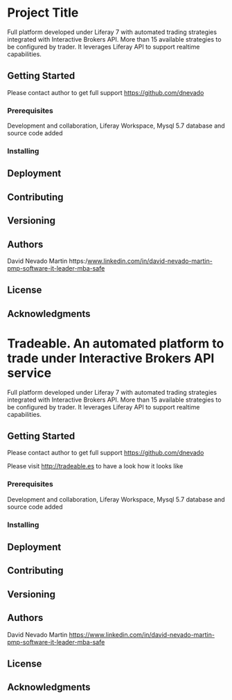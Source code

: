 
# Project Title

Full platform developed under Liferay 7 with automated trading strategies integrated with Interactive Brokers API. More than 15 available strategies to be configured by trader. It leverages Liferay API to support realtime capabilities.

## Getting Started

Please contact author to get full support https://github.com/dnevado


### Prerequisites

Development and collaboration, 
Liferay Workspace, Mysql 5.7 database and source code added 

### Installing



## Deployment


## Contributing


## Versioning



## Authors

David Nevado Martin
https:/www.linkedin.com/in/david-nevado-martin-pmp-software-it-leader-mba-safe

## License


## Acknowledgments


# Tradeable. An automated platform to trade under Interactive Brokers API service

Full platform developed under Liferay 7 with automated trading strategies integrated with Interactive Brokers API. More than 15 available strategies to be configured by trader. It leverages Liferay API to support realtime capabilities.

## Getting Started

Please contact author to get full support https://github.com/dnevado

Please visit http://tradeable.es to have a look how it looks like

### Prerequisites

Development and collaboration, 
Liferay Workspace, Mysql 5.7 database and source code added 

### Installing



## Deployment


## Contributing


## Versioning



## Authors

David Nevado Martin
https://www.linkedin.com/in/david-nevado-martin-pmp-software-it-leader-mba-safe

## License


## Acknowledgments


